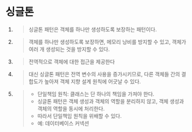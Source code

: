 # 싱글톤
1.  >싱글톤 패턴은 객체를 하나만 생성하도록 보장하는 패턴이다.
2.  >객체를 하나만 생성하도록 보장하면, 메모리 낭비를 방지할 수 있고, 객체가 여러 개 생성되는 것을 방지할 수 있다.
3.  >전역적으로 객체에 대한 접근을 제공한다 
4.  >대신 싱글톤 패턴은 전역 변수의 사용을 증가시키므로, 다른 객체들 간의 결합도가 높아져 객체 지향 설계 원칙에 어긋날 수 있다.
5.  > - 단일책임 원칙: 클래스는 단 하나의 책임을 가져야 한다.
    > - 싱글톤 패턴은 객체 생성과 객체의 역할을 분리하지 않고, 객체 생성과 객체의 역할을 동시에 처리한다.
    > - 따라서 단일책임 원칙을 위배할 수 있다.
    > - 예: 데이터베이스 커넥션